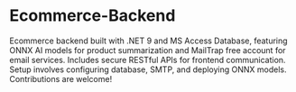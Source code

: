 # Ecommerce-Backend
Ecommerce backend built with .NET 9 and MS Access Database, featuring ONNX AI models for product summarization and MailTrap free account for email services. Includes secure RESTful APIs for frontend communication. Setup involves configuring database, SMTP, and deploying ONNX models. Contributions are welcome! 
